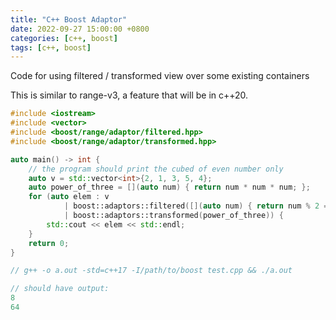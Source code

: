 ```yaml
---
title: "C++ Boost Adaptor"
date: 2022-09-27 15:00:00 +0800
categories: [c++, boost]
tags: [c++, boost]
---
```


Code for using filtered / transformed view over some existing containers

This is similar to range-v3, a feature that will be in c++20.

``` cpp
#include <iostream>
#include <vector>
#include <boost/range/adaptor/filtered.hpp>
#include <boost/range/adaptor/transformed.hpp>

auto main() -> int {
    // the program should print the cubed of even number only
    auto v = std::vector<int>{2, 1, 3, 5, 4};
    auto power_of_three = [](auto num) { return num * num * num; };
    for (auto elem : v
            | boost::adaptors::filtered([](auto num) { return num % 2 == 0; })
            | boost::adaptors::transformed(power_of_three)) {
        std::cout << elem << std::endl;
    }
    return 0;
}

// g++ -o a.out -std=c++17 -I/path/to/boost test.cpp && ./a.out

// should have output:
8
64
```
